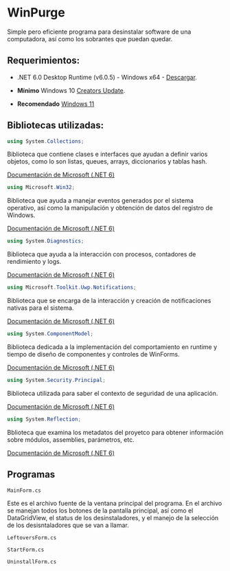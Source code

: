 # WinPurge

Simple pero eficiente programa para desinstalar software de una computadora, así como los sobrantes que puedan quedar.

## Requerimientos:
- .NET 6.0 Desktop Runtime (v6.0.5) - Windows x64 - [Descargar](https://download.visualstudio.microsoft.com/download/pr/5681bdf9-0a48-45ac-b7bf-21b7b61657aa/bbdc43bc7bf0d15b97c1a98ae2e82ec0/windowsdesktop-runtime-6.0.5-win-x64.exe).

- **Mínimo** Windows 10 [Creators Update](https://blogs.windows.com/latam/2017/04/11/como-obtener-windows-10-creators-update/).
- **Recomendado** [Windows 11](https://www.microsoft.com/es-es/software-download/windows11)

## Bibliotecas utilizadas:
```csharp
using System.Collections;
```

Biblioteca que contiene clases e interfaces que ayudan a definir varios objetos, como lo son listas, queues, arrays, diccionarios y tablas hash.

[Documentación de Microsoft (.NET 6)](https://docs.microsoft.com/en-us/dotnet/api/system.collections?view=net-6.0)

```csharp
using Microsoft.Win32;
```

Biblioteca que ayuda a manejar eventos generados por el sistema operativo, así como la manipulación y obtención de datos del registro de Windows.

[Documentación de Microsoft (.NET 6)](https://docs.microsoft.com/en-us/dotnet/api/microsoft.win32?view=net-6.0)

```csharp
using System.Diagnostics;
```
Biblioteca que ayuda a la interacción con procesos, contadores de rendimiento y logs.

[Documentación de Microsoft (.NET 6)](https://docs.microsoft.com/en-us/dotnet/api/system.diagnostics?view=net-6.0)
```csharp
using Microsoft.Toolkit.Uwp.Notifications;
```
Biblioteca que se encarga de la interacción y creación de notificaciones nativas para el sistema.

[Documentación de Microsoft (.NET 6)](https://docs.microsoft.com/en-us/dotnet/api/microsoft.toolkit.uwp.notifications?view=win-comm-toolkit-dotnet-7.0)
```csharp
using System.ComponentModel;
```
Biblioteca dedicada a la implementación del comportamiento en runtime y tiempo de diseño de componentes y controles de WinForms.

[Documentación de Microsoft (.NET 6)](https://docs.microsoft.com/en-us/dotnet/api/system.componentmodel?view=net-6.0)
```csharp
using System.Security.Principal;
```
Biblioteca utilizada para saber el contexto de seguridad de una aplicación.

[Documentación de Microsoft (.NET 6)](https://docs.microsoft.com/en-us/dotnet/api/system.security.principal?view=net-6.0)
```csharp
using System.Reflection;
```
Bblioteca que examina los metadatos del proyetco para obtener información sobre módulos, assemblies, parámetros, etc.

[Documentación de Microsoft (.NET 6)](https://docs.microsoft.com/en-us/dotnet/api/system.reflection?view=net-6.0)

## Programas
```
MainForm.cs
```
Este es el archivo fuente de la ventana principal del programa. En el archivo se manejan todos los botones de la pantalla principal, así como el DataGridView, el status de los desinstaladores, y el manejo de la selección de los desisntaladores que se van a llamar.
```
LeftoversForm.cs
```
```
StartForm.cs
```
```
UninstallForm.cs
```
